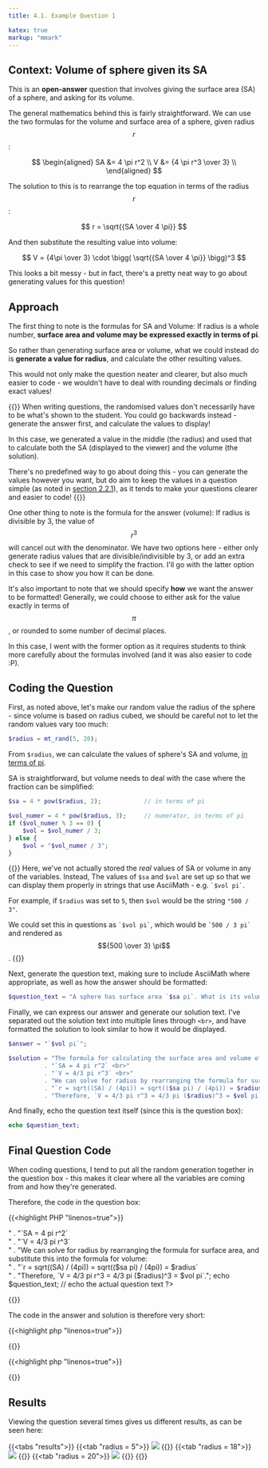 ```yaml
---
title: 4.1. Example Question 1

katex: true
markup: "mmark"
--- 
```


## Context: Volume of sphere given its SA

This is an **open-answer** question that involves giving the surface area (SA) of a sphere, and asking for its volume.

The general mathematics behind this is fairly straightforward. We can use the two formulas for the volume and surface area of a sphere, given radius $$r$$: 

$$
\begin{aligned}
SA &= 4 \pi r^2 \\
V  &= {4 \pi r^3 \over 3}  \\
\end{aligned}
$$

The solution to this is to rearrange the top equation in terms of the radius $$r$$: 

$$
r = \sqrt{{SA \over 4 \pi}}
$$

And then substitute the resulting value into volume: 

$$
V = {4\pi \over 3} \cdot \bigg( \sqrt{{SA \over 4 \pi}} \bigg)^3 
$$

This looks a bit messy - but in fact, there's a pretty neat way to go about generating values for this question!

## Approach

The first thing to note is the formulas for SA and Volume: If radius is a whole number, **surface area and volume may be expressed exactly in terms of pi**. 

So rather than generating surface area or volume, what we could instead do is **generate a value for radius**, and calculate the other resulting values. 

This would not only make the question neater and clearer, but also much easier to code - we wouldn't have to deal with rounding decimals or finding exact values!

{{<hint info>}}
When writing questions, the randomised values don't necessarily have to be what's shown to the student. You could go backwards instead - generate the answer first, and calculate the values to display!

In this case, we generated a value in the middle (the radius) and used that to calculate both the SA (displayed to the viewer) and the volume (the solution).

There's no predefined way to go about doing this - you can generate the values however you want, but do aim to keep the values in a question simple (as noted in [section 2.2.1](/2-design/guidelines#221-context)), as it tends to make your questions clearer and easier to code! 
{{</hint>}}

One other thing to note is the formula for the answer (volume): If radius is divisible by 3, the value of $$r^3$$ will cancel out with the denominator. We have two options here - either only generate radius values that are divisible/indivisible by 3, or add an extra check to see if we need to simplify the fraction. I'll go with the latter option in this case to show you how it can be done. 

It's also important to note that we should specify **how** we want the answer to be formatted! Generally, we could choose to either ask for the value exactly in terms of $$\pi$$, or rounded to some number of decimal places. 

In this case, I went with the former option as it requires students to think more carefully about the formulas involved (and it was also easier to code :P).

## Coding the Question

First, as noted above, let's make our random value the radius of the sphere - since volume is based on radius cubed, we should be careful not to let the random values vary too much: 

```php
$radius = mt_rand(5, 20);
```

From `$radius`, we can calculate the values of sphere's SA and volume, <u>in terms of pi</u>. 

SA is straightforward, but volume needs to deal with the case where the fraction can be simplified: 

```php
$sa = 4 * pow($radius, 2);            // in terms of pi

$vol_numer = 4 * pow($radius, 3);     // numerator, in terms of pi
if ($vol_numer % 3 == 0) {
    $vol = $vol_numer / 3;
} else {
    $vol = "$vol_numer / 3";
}
```

{{<hint info>}}
Here, we've not actually stored the *real* values of SA or volume in any of the variables. Instead, The values of `$sa` and `$vol` are set up so that we can display them properly in strings that use AsciiMath - e.g. `` `$vol pi` ``.

For example, if `$radius` was set to `5`, then `$vol` would be the string `"500 / 3"`. 

We could set this in questions as `` `$vol pi` ``, which would be `` `500 / 3 pi` `` and rendered as $${500 \over 3} \pi$$.
{{</hint>}}

Next, generate the question text, making sure to include AsciiMath where appropriate, as well as how the answer should be formatted: 

```php
$question_text = "A sphere has surface area `$sa pi`. What is its volume? Express your answer in exact terms with `pi`.";
```

Finally, we can express our answer and generate our solution text. I've separated out the solution text into multiple lines through `<br>`, and have formatted the solution to look similar to how it would be displayed.

```php
$answer = "`$vol pi`";

$solution = "The formula for calculating the surface area and volume of a sphere both depend on radius: <br>"
          . "`SA = 4 pi r^2` <br>"
          . "`V = 4/3 pi r^3` <br>"
          . "We can solve for radius by rearranging the formula for surface area, and substitute this into the formula for volume: <br>"
          . "`r = sqrt((SA) / (4pi)) = sqrt(($sa pi) / (4pi)) = $radius` <br>"
          . "Therefore, `V = 4/3 pi r^3 = 4/3 pi ($radius)^3 = $vol pi`.";
```

And finally, echo the question text itself (since this is the question box):

```php
echo $question_text;
```

## Final Question Code

When coding questions, I tend to put all the random generation together in the question box - this makes it clear where all the variables are coming from and how they're generated. 

Therefore, the code in the question box: 

{{<highlight PHP "linenos=true">}}
<?php

$radius = mt_rand(5, 20);

$sa = 4 * pow($radius, 2);            // in terms of pi
$vol_numer = 4 * pow($radius, 3);     // numerator, in terms of pi
if ($vol_numer % 3 == 0) {
    $vol = $vol_numer / 3;
} else {
    $vol = "$vol_numer / 3";
}

$question_text = "A sphere has surface area `$sa pi`. What is its volume? Express your answer in exact terms with `pi`.";
$answer = "`$vol pi`";

$solution = "The formula for calculating the surface area and volume of a sphere both depend on radius: <br>"
          . "`SA = 4 pi r^2` <br>"
          . "`V = 4/3 pi r^3` <br>"
          . "We can solve for radius by rearranging the formula for surface area, and substitute this into the formula for volume: <br>"
          . "`r = sqrt((SA) / (4pi)) = sqrt(($sa pi) / (4pi)) = $radius` <br>"
          . "Therefore, `V = 4/3 pi r^3 = 4/3 pi ($radius)^3 = $vol pi`.";

echo $question_text;    // echo the actual question text
?>
{{</highlight>}}

The code in the answer and solution is therefore very short: 

{{<highlight php "linenos=true">}}
<?php
echo $answer;
?>
{{</highlight>}}

{{<highlight php "linenos=true">}}
<?php
echo $solution;
?>
{{</highlight>}}

## Results

Viewing the question several times gives us different results, as can be seen here: 

{{<tabs "results">}}
{{<tab "radius = 5">}} <img src="https://i.imgur.com/xx6w6eD.png"/> {{</tab>}}
{{<tab "radius = 18">}} <img src="https://i.imgur.com/3droYyX.png"/> {{</tab>}}
{{<tab "radius = 20">}} <img src="https://i.imgur.com/y3XOw7T.png"/> {{</tab>}}
{{</tabs>}}
